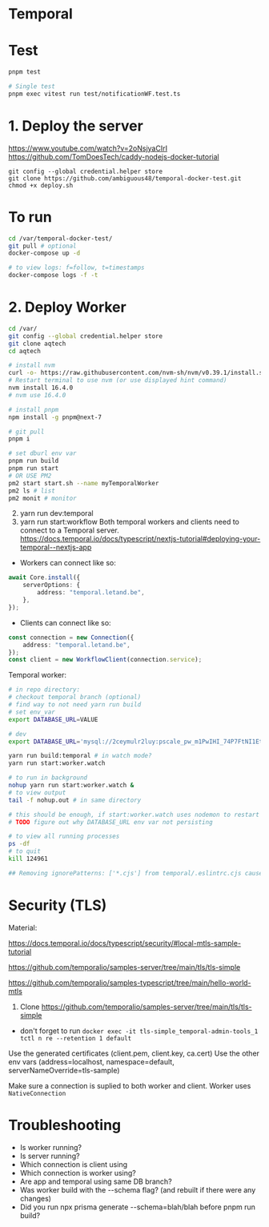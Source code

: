 # Temporal

# Test

```bash
pnpm test

# Single test
pnpm exec vitest run test/notificationWF.test.ts
```

# 1. Deploy the server

https://www.youtube.com/watch?v=2oNsjyaCIrI
https://github.com/TomDoesTech/caddy-nodejs-docker-tutorial

```
git config --global credential.helper store
git clone https://github.com/ambiguous48/temporal-docker-test.git
chmod +x deploy.sh
```

# To run

```bash
cd /var/temporal-docker-test/
git pull # optional
docker-compose up -d

# to view logs: f=follow, t=timestamps
docker-compose logs -f -t
```

# 2. Deploy Worker

```bash
cd /var/
git config --global credential.helper store
git clone aqtech
cd aqtech

# install nvm
curl -o- https://raw.githubusercontent.com/nvm-sh/nvm/v0.39.1/install.sh | bash
# Restart terminal to use nvm (or use displayed hint command)
nvm install 16.4.0
# nvm use 16.4.0

# install pnpm
npm install -g pnpm@next-7

# git pull
pnpm i

# set dburl env var
pnpm run build
pnpm run start
# OR USE PM2
pm2 start start.sh --name myTemporalWorker
pm2 ls # list
pm2 monit # monitor

```

2. yarn run dev:temporal
3. yarn run start:workflow
   Both temporal workers and clients need to connect to a Temporal server.
   https://docs.temporal.io/docs/typescript/nextjs-tutorial#deploying-your-temporal--nextjs-app

- Workers can connect like so:

```ts
await Core.install({
	serverOptions: {
		address: "temporal.letand.be",
	},
});
```

- Clients can connect like so:

```ts
const connection = new Connection({
	address: "temporal.letand.be",
});
const client = new WorkflowClient(connection.service);
```

Temporal worker:

```bash
# in repo directory:
# checkout temporal branch (optional)
# find way to not need yarn run build
# set env_var
export DATABASE_URL=VALUE

# dev
export DATABASE_URL='mysql://2ceymulr2luy:pscale_pw_m1PwIHI_74P7FtNI1Etoyl9o_3UhV60Ts0ZPsXNJBhI@t1cp4lkeutv3.eu-central-2.psdb.cloud/aqaratechdb?sslaccept=strict'

yarn run build:temporal # in watch mode?
yarn run start:worker.watch

# to run in background
nohup yarn run start:worker.watch &
# to view output
tail -f nohup.out # in same directory


```

```bash
# this should be enough, if start:worker.watch uses nodemon to restart and pick up the changes
# TODO figure out why DATABASE_URL env var not persisting
```

```bash
# to view all running processes
ps -df
# to quit
kill 124961
```

```zsh
## Removing ignorePatterns: ['*.cjs'] from temporal/.eslintrc.cjs causes an error in vscode, but not when running eslint in command line?
```

# Security (TLS)

Material:

https://docs.temporal.io/docs/typescript/security/#local-mtls-sample-tutorial

https://github.com/temporalio/samples-server/tree/main/tls/tls-simple

https://github.com/temporalio/samples-typescript/tree/main/hello-world-mtls

1. Clone https://github.com/temporalio/samples-server/tree/main/tls/tls-simple

- don't forget to run `docker exec -it tls-simple_temporal-admin-tools_1 tctl n re --retention 1 default`

Use the generated certificates (client.pem, client.key, ca.cert)
Use the other env vars (address=localhost, namespace=default, serverNameOverride=tls-sample)

Make sure a connection is suplied to both worker and client. Worker uses `NativeConnection`

# Troubleshooting

- Is worker running?
- Is server running?
- Which connection is client using
- Which connection is worker using?
- Are app and temporal using same DB branch?
- Was worker build with the --schema flag? (and rebuilt if there were any changes)
- Did you run npx prisma generate --schema=blah/blah before pnpm run build?
